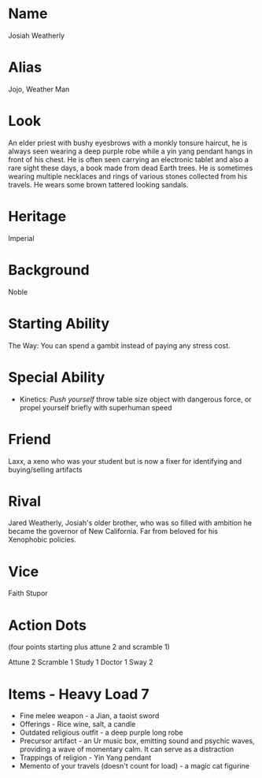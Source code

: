 # Name
Josiah Weatherly

# Alias
Jojo, Weather Man

# Look
An elder priest with bushy eyesbrows with a monkly tonsure haircut, he is
always seen wearing a deep purple robe while a yin yang pendant hangs in front
of his chest. He is often seen carrying an electronic tablet and also a rare
sight these days, a book made from dead Earth trees. He is sometimes wearing
multiple necklaces and rings of various stones collected from his travels.  He
wears some brown tattered looking sandals.

# Heritage

Imperial

# Background

Noble

# Starting Ability

The Way: You can spend a gambit instead of paying any stress cost.

# Special Ability

- Kinetics: _Push yourself_ throw table size object with dangerous force, or propel yourself briefly with superhuman speed

# Friend

Laxx, a xeno who was your student but is now a fixer for identifying and buying/selling artifacts

# Rival

Jared Weatherly, Josiah's older brother, who was so filled with ambition he became the governor of New California. Far from beloved for his Xenophobic policies.

# Vice

Faith
Stupor

# Action Dots
(four points starting plus attune 2 and scramble 1)

Attune 2
Scramble 1
Study 1
Doctor 1
Sway 2



# Items - Heavy Load 7

- Fine melee weapon - a Jian, a taoist sword
- Offerings - Rice wine, salt, a candle
- Outdated religious outfit - a deep purple long robe
- Precursor artifact - an Ur music box, emitting sound and psychic waves, providing a wave of momentary calm. It can serve as a distraction
- Trappings of religion - Yin Yang pendant
- Memento of your travels (doesn't count for load) -  a magic cat figurine
